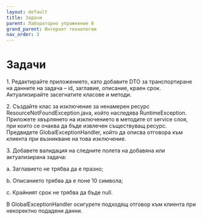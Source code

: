```yaml
---
layout: default
title: Задачи
parent: Лабораторно упражнение 8
grand_parent: Интернет технологии
nav_order: 3
---
```

# Задачи

1\.      Редактирайте приложението, като добавите DTO за транспортиране на данните на задача – id, заглавие, описание, краен срок. Актуализирайте засегнатите класове и методи.

2\.      Създайте клас за изключение за ненамерен ресурс ResourceNotFoundException.java, който наследява RuntimeException. Приложете хвърлянето на изключението в методите от service слоя, при които се очаква да бъде извлечен съществуващ ресурс.  Предвидете GlobalExceptionHandler, който да описва отговора към клиента при възникване на това изключение.


3\.      Добавете валидация на следните полета на добавяна или актуализирана задача:

a.      Заглавието не трябва да е празно;

b.      Описанието трябва да е поне 10 символа;

c.      Крайният срок не трябва да бъде null.

В GlobalExceptionHandler осигурете подходящ отговор към клиента при некоректно подадени данни.

